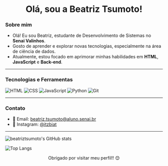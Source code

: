 <h1 align="center"> Olá, sou a Beatriz Tsumoto!</h1>


###  Sobre mim

- Olá! Eu sou Beatriz, estudante de Desenvolvimento de Sistemas no **Senai Valinhos**. 
- Gosto de aprender e explorar novas tecnologias, especialmente na área de ciência de dados.
- Atualmente, estou focado em aprimorar minhas habilidades em **HTML**, **JavaScript** e **Back-end**. 


---

###  Tecnologias e Ferramentas

![HTML](https://img.shields.io/badge/HTML-E34F26?style=flat&logo=html&logoColor=white)
![CSS](https://img.shields.io/badge/CSS-1572B6?style=flat&logo=css&logoColor=white)
![JavaScript](https://img.shields.io/badge/JavaScript-F7DF1E?style=flat&logo=javascript&logoColor=black)
![Python](https://img.shields.io/badge/Python-3776AB?style=flat&logo=python&logoColor=white)
![Git](https://img.shields.io/badge/Git-F05032?style=flat&logo=git&logoColor=white)

---



###  Contato

- 📧 Email: [beatriz.tsumoto@aluno.senai.br](mailto:seuemail@email.com)
- 📱 Instagram: [@itzbiat](https://www.instagram.com/itzbiat/?next=%2F)

---

![beatriztsumoto's GitHub stats](https://github-readme-stats.vercel.app/api?username=beatriztsumoto&show_icons=true&theme=dark)

![Top Langs](https://github-readme-stats.vercel.app/api/top-langs/?username=beatriztsumoto&layout=compact&theme=dark)

<p align="center">
  Obrigado por visitar meu perfil!! 😊
</p>

